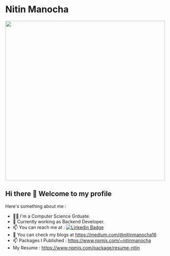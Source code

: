 

<!--
**nitinmanocha/nitinmanocha** is a ✨ _special_ ✨ repository because its `README.md` (this file) appears on your GitHub profile.

Here are some ideas to get you started:

- 🔭 I’m currently working on ...
- 🌱 I’m currently learning ...
- 👯 I’m looking to collaborate on ...
- 🤔 I’m looking for help with ...
-  Ask me about ...
- 📫 How to reach me: ...
- 😄 Pronouns: ...
- ⚡ Fun fact: ...
-->
# Nitin Manocha 
<img src="https://i.gifer.com/5eKX.gif" width="500">

## Hi there 👋  Welcome to my profile

Here's something about me :

- 💁‍♀️ I'm a Computer Science Grduate.
- 📖 Currently working as Backend Developer. 
- 📫 You can reach me at : [![Linkedin Badge](https://img.shields.io/badge/-LinkedIn-blue?style=flat-square&logo=Linkedin&logoColor=white&link=https://www.linkedin.com/in/anushka-yadav/)](https://www.linkedin.com/in/nitin-manocha-645575147/)
 - 💬 You can check my blogs at https://medium.com/@nitinmanocha16
 - 📫 Packages I Published : https://www.npmjs.com/~nitinmanocha
 - My Resume : https://www.npmjs.com/package/resume-nitin
